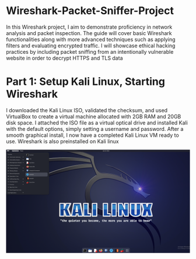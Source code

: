 # Wireshark-Packet-Sniffer-Project

In this Wireshark project, I aim to demonstrate proficiency in network analysis and packet inspection. The guide will cover basic Wireshark functionalities along with more advanced techniques such as applying filters and evaluating encrypted traffic. I will showcase ethical hacking practices by including packet sniffing from an intentionally vulnerable website in order to decrypt HTTPS and TLS data

# Part 1: Setup Kali Linux, Starting Wireshark

I downloaded the Kali Linux ISO, validated the checksum, and used VirtualBox to create a virtual machine allocated with 2GB RAM and 20GB disk space. I attached the ISO file as a virtual optical drive and installed Kali with the default options, simply setting a username and password. After a smooth graphical install, I now have a completed Kali Linux VM ready to use. Wireshark is also preinstalled on Kali linux

<img src="Wireshark%20Project%20images/setup.png" alt="Setup Image" width="1000"/>

